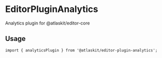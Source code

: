 # EditorPluginAnalytics

Analytics plugin for @atlaskit/editor-core

## Usage

`import { analyticsPlugin } from '@atlaskit/editor-plugin-analytics';`
